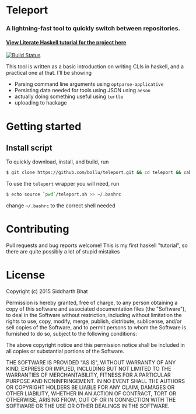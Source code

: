 # Teleport
### A lightning-fast tool to quickly switch between repositories.
#### [View Literate Haskell tutorial for the project here](http://bollu.github.io/teleport)

[![Build Status](https://travis-ci.org/bollu/teleport.svg?branch=master)](https://travis-ci.org/bollu/teleport)


This tool is written as a basic introduction on writing CLIs in haskell, and a
practical one at that. I'll be showing

- Parsing command line arguments using `optparse-applicative`
- Persisting data needed for tools using JSON using `aeson`
- actually doing something useful using `turtle`
- uploading to hackage


# Getting started

## Install script

To quickly download, install, and build, run

```bash
$ git clone https://github.com/bollu/teleport.git && cd teleport && cabal build && cabal install teleport
```

To use the `teleport` wrapper you will need, run 

```bash
$ echo source `pwd`/teleport.sh >> ~/.bashrc
```

change `~/.bashrc` to the correct shell needed

# Contributing

Pull requests and bug reports welcome! This is my first haskell "tutorial", so there are quite possibly a lot of stupid mistakes

# License

Copyright (c) 2015 Siddharth Bhat

Permission is hereby granted, free of charge, to any person obtaining a copy of this software and associated documentation files (the "Software"), to deal in the Software without restriction, including without limitation the rights to use, copy, modify, merge, publish, distribute, sublicense, and/or sell copies of the Software, and to permit persons to whom the Software is furnished to do so, subject to the following conditions:

The above copyright notice and this permission notice shall be included in all copies or substantial portions of the Software.

THE SOFTWARE IS PROVIDED "AS IS", WITHOUT WARRANTY OF ANY KIND, EXPRESS OR IMPLIED, INCLUDING BUT NOT LIMITED TO THE WARRANTIES OF MERCHANTABILITY, FITNESS FOR A PARTICULAR PURPOSE AND NONINFRINGEMENT. IN NO EVENT SHALL THE AUTHORS OR COPYRIGHT HOLDERS BE LIABLE FOR ANY CLAIM, DAMAGES OR OTHER LIABILITY, WHETHER IN AN ACTION OF CONTRACT, TORT OR OTHERWISE, ARISING FROM, OUT OF OR IN CONNECTION WITH THE SOFTWARE OR THE USE OR OTHER DEALINGS IN THE SOFTWARE.



